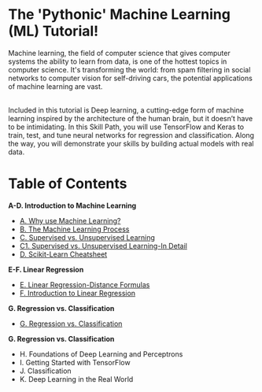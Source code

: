 # The 'Pythonic' Machine Learning (ML) Tutorial!
Machine learning, the field of computer science that gives computer systems the ability to learn from data, is one of the hottest topics in computer science. It's transforming the world: from spam filtering in social networks to computer vision for self-driving cars, the potential applications of machine learning are vast.

<br/>Included in this tutorial is Deep learning, a cutting-edge form of machine learning inspired by the architecture of the human brain, but it doesn’t have to be intimidating. In this Skill Path, you will use TensorFlow and Keras to train, test, and tune neural networks for regression and classification. Along the way, you will demonstrate your skills by building actual models with real data.

# Table of Contents
**A-D. Introduction to Machine Learning**
- [A. Why use Machine Learning?](https://github.com/the-machine-preacher/Pythonic-ML-Tutorial/blob/main/A.%20Why%20Use%20Machine%20Learning.ipynb)
- [B. The Machine Learning Process](https://github.com/the-machine-preacher/Pythonic-ML-Tutorial/blob/main/B.%20The%20Machine%20Learning%20Process.ipynb)
- [C. Supervised vs. Unsupervised Learning](https://github.com/the-machine-preacher/Pythonic-ML-Tutorial/blob/main/C.%20Supervised%20vs%20Unsupervised%20Learning.ipynb)
- [C1. Supervised vs. Unsupervised Learning-In Detail](https://github.com/the-machine-preacher/Pythonic-ML-Tutorial/blob/main/C1.%20Supervised%20vs%20Unsupervised%20Learning-In%20Detail.ipynb)
- [D. Scikit-Learn Cheatsheet](https://github.com/the-machine-preacher/Pythonic-ML-Tutorial/blob/main/D.%20Scikit-Learn%20Cheatsheet.ipynb)

**E-F. Linear Regression**
- [E. Linear Regression-Distance Formulas](https://github.com/the-machine-preacher/Pythonic-ML-Tutorial/blob/main/E.%20Linear%20Regression-Distance%20Formulas.ipynb)
- [F. Introduction to Linear Regression](https://github.com/the-machine-preacher/Pythonic-ML-Tutorial/blob/main/F.%20Introduction%20to%20Linear%20Regression.ipynb)

**G. Regression vs. Classification**
- [G. Regression vs. Classification](https://github.com/the-machine-preacher/Pythonic-ML-Tutorial/blob/main/G.%20Regression%20vs%20Classification.ipynb)

**G. Regression vs. Classification**
- H. Foundations of Deep Learning and Perceptrons
- I. Getting Started with TensorFlow
- J. Classification
- K. Deep Learning in the Real World
